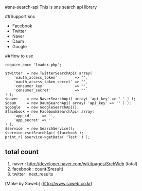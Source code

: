 #sns-search-api
This is sns search api library

##Support sns
* Facebook
* Twitter
* Naver
* Daum
* Google

##How to use

```
require_once 'loader.php';

$twitter  = new TwitterSearchApi( array(
	'oauth_access_token'        => "",
	'oauth_access_token_secret' => "",
	'consumer_key'              => "",
	'consumer_secret'           => ""
) );
$naver    = new NaverSearchApi( array( 'api_key' => ' ' ) );
$daum     = new DaumSearchApi( array( 'api_key' => '' ) );
$google   = new GoogleSearchApi();
$facebook = new FacebookSearchApi( array(
	'app_id'     => '',
	'app_secret' => ''
) );
$service  = new SearchService();
$service->setSearchApi( $facebook );
print_r( $service->getData( 'Test' ) );
```

## total count
1. naver : http://developer.naver.com/wiki/pages/SrchWeb (total)
2. facebook : count($result) 
3. twitter : next_results

[Make by Saweb] (http://www.saweb.co.kr)


